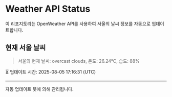 
# Weather API Status

이 리포지토리는 OpenWeather API를 사용하여 서울의 날씨 정보를 자동으로 업데이트합니다.

## 현재 서울 날씨
> 서울의 현재 날씨: overcast clouds, 온도: 26.24°C, 습도: 88%

⏳ 업데이트 시간: 2025-08-05 17:16:31 (UTC)

---
자동 업데이트 봇에 의해 관리됩니다.
